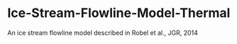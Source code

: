# Ice-Stream-Flowline-Model-Thermal
An ice stream flowline model described in Robel et al., JGR, 2014
